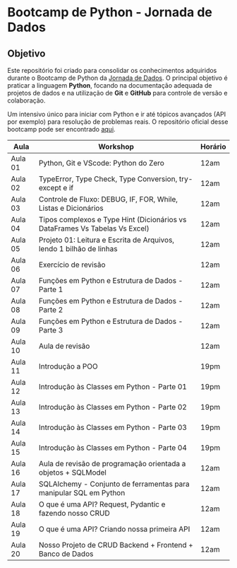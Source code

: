 # Bootcamp de Python - Jornada de Dados
## Objetivo
Este repositório foi criado para consolidar os conhecimentos adquiridos durante o Bootcamp de Python da [Jornada de Dados](https://suajornadadedados.com.br/). O principal objetivo é praticar a linguagem **Python**, focando na documentação adequada de projetos de dados e na utilização de **Git** e **GitHub** para controle de versão e colaboração.

Um intensivo único para iniciar com Python e ir até tópicos avançados (API por exemplo) para resolução de problemas reais. O repositório oficial desse bootcamp pode ser encontrado [aqui](https://github.com/lvgalvao/data-engineering-roadmap/tree/main/Bootcamp%20-%20Python%20para%20dados).

| Aula  | Workshop                                                                 | Horário |
|-------|--------------------------------------------------------------------------|---------|
| Aula 01 | Python, Git e VScode: Python do Zero                                    | 12am    |
| Aula 02 | TypeError, Type Check, Type Conversion, try-except e if                | 12am    |
| Aula 03 | Controle de Fluxo: DEBUG, IF, FOR, While, Listas e Dicionários         | 12am    |
| Aula 04 | Tipos complexos e Type Hint (Dicionários vs DataFrames Vs Tabelas Vs Excel) | 12am    |
| Aula 05 | Projeto 01: Leitura e Escrita de Arquivos, lendo 1 bilhão de linhas    | 12am    |
| Aula 06 | Exercício de revisão                                                    | 12am    |
| Aula 07 | Funções em Python e Estrutura de Dados - Parte 1                       | 12am    |
| Aula 08 | Funções em Python e Estrutura de Dados - Parte 2                       | 12am    |
| Aula 09 | Funções em Python e Estrutura de Dados - Parte 3                       | 12am    |
| Aula 10 | Aula de revisão                                                         | 12am    |
| Aula 11 | Introdução a POO                                                        | 19pm    |
| Aula 12 | Introdução às Classes em Python - Parte 01                             | 19pm    |
| Aula 13 | Introdução às Classes em Python - Parte 02                             | 19pm    |
| Aula 14 | Introdução às Classes em Python - Parte 03                             | 19pm    |
| Aula 15 | Introdução às Classes em Python - Parte 04                             | 19pm    |
| Aula 16 | Aula de revisão de programação orientada a objetos + SQLModel          | 12am    |
| Aula 17 | SQLAlchemy - Conjunto de ferramentas para manipular SQL em Python      | 12am    |
| Aula 18 | O que é uma API? Request, Pydantic e fazendo nosso CRUD                | 12am    |
| Aula 19 | O que é uma API? Criando nossa primeira API                            | 12am    |
| Aula 20 | Nosso Projeto de CRUD Backend + Frontend + Banco de Dados              | 12am    |